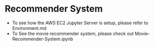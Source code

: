 # Recommender System 
* To see how the AWS EC2 Jupyter Server is setup, please refer to Environment.md
* To See the movie recommender system, please check out Movie-Recommender-System.ipynb
